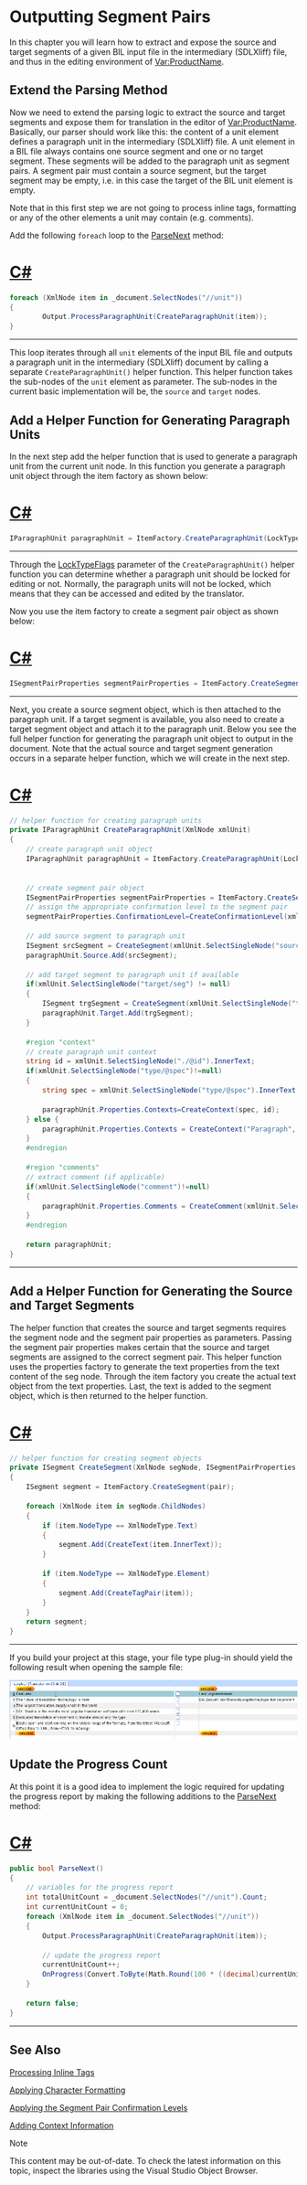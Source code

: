 Outputting Segment Pairs
===

In this chapter you will learn how to extract and expose the source and target segments of a given BIL input file in the intermediary (SDLXliff) file, and thus in the editing environment of <Var:ProductName>.

Extend the Parsing Method
--

Now we need to extend the parsing logic to extract the source and target segments and expose them for translation in the editor of <Var:ProductName>. Basically, our parser should work like this: the content of a unit element defines a paragraph unit in the intermediary (SDLXliff) file. A unit element in a BIL file always contains one source segment and one or no target segment. These segments will be added to the paragraph unit as segment pairs. A segment pair must contain a source segment, but the target segment may be empty, i.e. in this case the target of the BIL unit element is empty.

Note that in this first step we are not going to process inline tags, formatting or any of the other elements a unit may contain (e.g. comments).

Add the following ```foreach``` loop to the [ParseNext](../../api/filetypesupport/Sdl.FileTypeSupport.Framework.BilingualApi.AbstractBilingualParser.yml#Sdl_FileTypeSupport_Framework_BilingualApi_AbstractBilingualParser_ParseNext) method:

# [C#](#tab/tabid-1)
```cs
foreach (XmlNode item in _document.SelectNodes("//unit"))
{
        Output.ProcessParagraphUnit(CreateParagraphUnit(item));
}
```
***

This loop iterates through all ```unit``` elements of the input BIL file and outputs a paragraph unit in the intermediary (SDLXliff) document by calling a separate ```CreateParagraphUnit()``` helper function. This helper function takes the sub-nodes of the ```unit``` element as parameter. The sub-nodes in the current basic implementation will be, the ```source``` and ```target``` nodes.

Add a Helper Function for Generating Paragraph Units
--

In the next step add the helper function that is used to generate a paragraph unit from the current unit node. In this function you generate a paragraph unit object through the item factory as shown below:

# [C#](#tab/tabid-2)
```cs
IParagraphUnit paragraphUnit = ItemFactory.CreateParagraphUnit(LockTypeFlags.Unlocked);
```
***


Through the [LockTypeFlags](../../api/filetypesupport/Sdl.FileTypeSupport.Framework.NativeApi.LockTypeFlags.yml) parameter of the ```CreateParagraphUnit()``` helper function you can determine whether a paragraph unit should be locked for editing or not. Normally, the paragraph units will not be locked, which means that they can be accessed and edited by the translator.

Now you use the item factory to create a segment pair object as shown below:

# [C#](#tab/tabid-3)
```cs
ISegmentPairProperties segmentPairProperties = ItemFactory.CreateSegmentPairProperties();
```
***

Next, you create a source segment object, which is then attached to the paragraph unit. If a target segment is available, you also need to create a target segment object and attach it to the paragraph unit. Below you see the full helper function for generating the paragraph unit object to output in the document. Note that the actual source and target segment generation occurs in a separate helper function, which we will create in the next step.

# [C#](#tab/tabid-4)
```cs
// helper function for creating paragraph units
private IParagraphUnit CreateParagraphUnit(XmlNode xmlUnit)
{
    // create paragraph unit object
    IParagraphUnit paragraphUnit = ItemFactory.CreateParagraphUnit(LockTypeFlags.Unlocked);


    // create segment pair object
    ISegmentPairProperties segmentPairProperties = ItemFactory.CreateSegmentPairProperties();  
    // assign the appropriate confirmation level to the segment pair            
    segmentPairProperties.ConfirmationLevel=CreateConfirmationLevel(xmlUnit.Attributes["status"].Value);

    // add source segment to paragraph unit
    ISegment srcSegment = CreateSegment(xmlUnit.SelectSingleNode("source/seg"), segmentPairProperties);            
    paragraphUnit.Source.Add(srcSegment);

    // add target segment to paragraph unit if available
    if(xmlUnit.SelectSingleNode("target/seg") != null)            
    {
        ISegment trgSegment = CreateSegment(xmlUnit.SelectSingleNode("target/seg"), segmentPairProperties);
        paragraphUnit.Target.Add(trgSegment);
    }

    #region "context"
    // create paragraph unit context
    string id = xmlUnit.SelectSingleNode("./@id").InnerText;
    if(xmlUnit.SelectSingleNode("type/@spec")!=null)
    {
        string spec = xmlUnit.SelectSingleNode("type/@spec").InnerText;

        paragraphUnit.Properties.Contexts=CreateContext(spec, id);
    } else {
        paragraphUnit.Properties.Contexts = CreateContext("Paragraph", id);
    }
    #endregion

    #region "comments"
    // extract comment (if applicable)
    if(xmlUnit.SelectSingleNode("comment")!=null)
    {
        paragraphUnit.Properties.Comments = CreateComment(xmlUnit.SelectSingleNode("comment").InnerText);
    }
    #endregion

    return paragraphUnit;
}
```
***

Add a Helper Function for Generating the Source and Target Segments
--

The helper function that creates the source and target segments requires the segment node and the segment pair properties as parameters. Passing the segment pair properties makes certain that the source and target segments are assigned to the correct segment pair. This helper function uses the properties factory to generate the text properties from the text content of the seg node. Through the item factory you create the actual text object from the text properties. Last, the text is added to the segment object, which is then returned to the helper function.

# [C#](#tab/tabid-5)
```cs
// helper function for creating segment objects
private ISegment CreateSegment(XmlNode segNode, ISegmentPairProperties pair)
{
    ISegment segment = ItemFactory.CreateSegment(pair);

    foreach (XmlNode item in segNode.ChildNodes)
    {
        if (item.NodeType == XmlNodeType.Text)
        {
            segment.Add(CreateText(item.InnerText));
        }

        if (item.NodeType == XmlNodeType.Element)
        {
            segment.Add(CreateTagPair(item));
        }
    }
    return segment;
}
```
***

If you build your project at this stage, your file type plug-in should yield the following result when opening the sample file:

![BilText](images/BilText.jpg)


Update the Progress Count
--

At this point it is a good idea to implement the logic required for updating the progress report by making the following additions to the [ParseNext](../../api/filetypesupport/Sdl.FileTypeSupport.Framework.BilingualApi.AbstractBilingualParser.yml#Sdl_FileTypeSupport_Framework_BilingualApi_AbstractBilingualParser_ParseNext) method:

# [C#](#tab/tabid-6)
```cs
public bool ParseNext()
{
    // variables for the progress report
    int totalUnitCount = _document.SelectNodes("//unit").Count;
    int currentUnitCount = 0;
    foreach (XmlNode item in _document.SelectNodes("//unit"))
    {
        Output.ProcessParagraphUnit(CreateParagraphUnit(item));

        // update the progress report   
        currentUnitCount++;
        OnProgress(Convert.ToByte(Math.Round(100 * ((decimal)currentUnitCount / totalUnitCount), 0)));
    }

    return false;
}
```
***

See Also
--



[Processing Inline Tags](processing_inline_tags.md)

[Applying Character Formatting](applying_character_formatting.md)

[Applying the Segment Pair Confirmation Levels](applying_the_segment_pair_confirmation_levels.md)

[Adding Context Information](adding_context_information.md)

>[!NOTE]
>
> This content may be out-of-date. To check the latest information on this topic, inspect the libraries using the Visual Studio Object Browser.